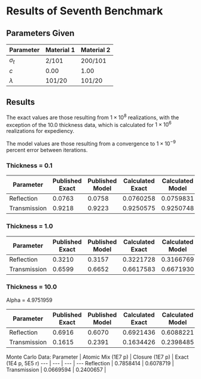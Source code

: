 # Results of Seventh Benchmark

## Parameters Given

Parameter | Material 1 | Material 2
--- | --- | ---
$\sigma_t$ | 2/101 | 200/101
$c$ | 0.00 | 1.00
$\lambda$ | 101/20 | 101/20

## Results

The exact values are those resulting from $1 \times 10^8$ realizations, with the exception of the 10.0 thickness data, which is calculated for $1 \times 10^6$ realizations for expediency.

The model values are those resulting from a convergence to $1 \times 10^{-9}$ percent error between iterations.

### Thickness = 0.1

Parameter | Published Exact | Published Model | Calculated Exact | Calculated Model
--- | --- | --- | --- | ---
Reflection | 0.0763 | 0.0758 | 0.0760258 | 0.0759831
Transmission | 0.9218 | 0.9223 | 0.9250575 | 0.9250748

### Thickness = 1.0

Parameter | Published Exact | Published Model | Calculated Exact | Calculated Model
--- | --- | --- | --- | ---
Reflection | 0.3210 | 0.3157 | 0.3221728 | 0.3166769
Transmission | 0.6599 | 0.6652 | 0.6617583 | 0.6671930

### Thickness = 10.0

Alpha = 4.9751959

Parameter | Published Exact | Published Model | Calculated Exact | Calculated Model | Alpha Closure | Atomic Mix
--- | --- | --- | --- | --- | --- | ---
Reflection | 0.6916 | 0.6070 | 0.6921436 | 0.6088221 | 0.7257835 | 0.7890861
Transmission | 0.1615 | 0.2391 | 0.1634426 | 0.2398485 | 0.1236162 | 0.0667858

Monte Carlo Data:
Parameter | Atomic Mix (1E7 p) | Closure (1E7 p) | Exact (1E4 p, 5E5 r)
--- | --- | --- | ---
Reflection | 0.7858414 | 0.6078719 | 
Transmission | 0.0669594 | 0.2400657 | 
